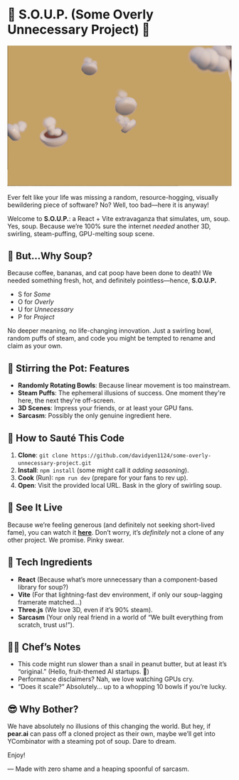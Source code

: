 # 🥣 S.O.U.P. (Some Overly Unnecessary Project) 🥣

![SOUP Demo](assets/demo.gif)

Ever felt like your life was missing a random, resource-hogging, visually bewildering piece of software? No? Well, too bad—here it is anyway!

Welcome to **S.O.U.P.**: a React + Vite extravaganza that simulates, um, soup. Yes, soup. Because we’re 100% sure the internet _needed_ another 3D, swirling, steam-puffing, GPU-melting soup scene.

## 🤔 But…Why Soup?

Because coffee, bananas, and cat poop have been done to death! We needed something fresh, hot, and definitely pointless—hence, **S.O.U.P.**

- S for _Some_
- O for _Overly_
- U for _Unnecessary_
- P for _Project_

No deeper meaning, no life-changing innovation. Just a swirling bowl, random puffs of steam, and code you might be tempted to rename and claim as your own.

## 🥄 Stirring the Pot: Features

- **Randomly Rotating Bowls**: Because linear movement is too mainstream.
- **Steam Puffs**: The ephemeral illusions of success. One moment they're here, the next they're off-screen.
- **3D Scenes**: Impress your friends, or at least your GPU fans.
- **Sarcasm**: Possibly the only genuine ingredient here.

## 🚀 How to Sauté This Code

1. **Clone**: `git clone https://github.com/davidyen1124/some-overly-unnecessary-project.git`
2. **Install**: `npm install` (some might call it _adding seasoning_).
3. **Cook** (Run): `npm run dev` (prepare for your fans to rev up).
4. **Open**: Visit the provided local URL. Bask in the glory of swirling soup.

## 🍜 See It Live

Because we’re feeling generous (and definitely not seeking short-lived fame), you can watch it [**here**](https://davidyen1124.github.io/some-overly-unnecessary-project/). Don’t worry, it’s _definitely_ not a clone of any other project. We promise. Pinky swear.

## 🔧 Tech Ingredients

- **React** (Because what’s more unnecessary than a component-based library for soup?)
- **Vite** (For that lightning-fast dev environment, if only our soup-lagging framerate matched…)
- **Three.js** (We love 3D, even if it’s 90% steam).
- **Sarcasm** (Your only real friend in a world of “We built everything from scratch, trust us!”).

## 👩‍🍳 Chef’s Notes

- This code might run slower than a snail in peanut butter, but at least it’s “original.” (Hello, fruit-themed AI startups. 👋)
- Performance disclaimers? Nah, we love watching GPUs cry.
- “Does it scale?” Absolutely… up to a whopping 10 bowls if you’re lucky.

## 😎 Why Bother?

We have absolutely no illusions of this changing the world. But hey, if **pear.ai** can pass off a cloned project as their own, maybe we’ll get into YCombinator with a steaming pot of soup. Dare to dream.

Enjoy!

— Made with zero shame and a heaping spoonful of sarcasm.

